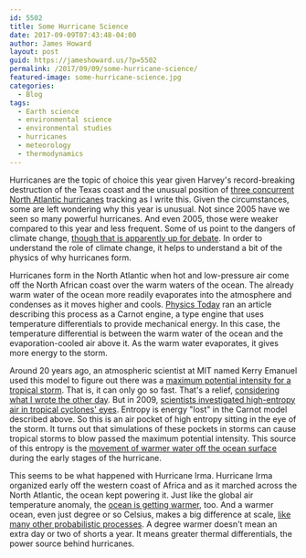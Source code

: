 ```yaml
---
id: 5502
title: Some Hurricane Science
date: 2017-09-09T07:43:48-04:00
author: James Howard
layout: post
guid: https://jameshoward.us/?p=5502
permalink: /2017/09/09/some-hurricane-science/
featured-image: some-hurricane-science.jpg
categories:
  - Blog
tags:
  - Earth science
  - environmental science
  - environmental studies
  - hurricanes
  - meteorology
  - thermodynamics
---
```

Hurricanes are the topic of choice this year given Harvey's
record-breaking destruction of the Texas coast and the unusual
position of [three concurrent North Atlantic
hurricanes](http://www.nola.com/hurricane/index.ssf/2017/09/three_hurricanes_irma_jose_kat.html)
tracking as I write this. Given the circumstances, some are left
wondering why this year is unusual. Not since 2005 have we seen so
many powerful hurricanes. And even 2005, those were weaker compared
to this year and less frequent. Some of us point to the dangers of
climate change, [though that is apparently up for
debate](http://www.npr.org/sections/thetwo-way/2017/09/08/549280066/hurricanes-are-sweeping-the-atlantic-whats-the-role-of-climate-change).
In order to understand the role of climate change, it helps to
understand a bit of the physics of why hurricanes form.

Hurricanes form in the North Atlantic when hot and low-pressure air
come off the North African coast over the warm waters of the ocean.
The already warm water of the ocean more readily evaporates into
the atmosphere and condenses as it moves higher and cools. [Physics
Today](http://physicstoday.scitation.org/do/10.1063/PT.6.1.20170908a/full/)
ran an article describing this process as a Carnot engine, a type
engine that uses temperature differentials to provide mechanical
energy. In this case, the temperature differential is between the
warm water of the ocean and the evaporation-cooled air above it.
As the warm water evaporates, it gives more energy to the storm.

Around 20 years ago, an atmospheric scientist at MIT named Kerry
Emanuel used this model to figure out there was a [maximum potential
intensity for a tropical
storm](http://wind.mit.edu/~emanuel/pcmin/hurdes.html). That is,
it can only go so fast. That's a relief, [considering what I wrote
the other day](/2017/09/06/irma-not-category-6/).
But in 2009, [scientists investigated high-entropy air in tropical
cyclones' eyes](http://journals.ametsoc.org/doi/abs/10.1175/2008JAS2707.1).
Entropy is energy "lost" in the Carnot model described above. So
this is an air pocket of high entropy sitting in the eye of the
storm. It turns out that simulations of these pockets in storms can
cause tropical storms to blow passed the maximum potential intensity.
This source of this entropy is the [movement of warmer water off
the ocean
surface](http://www.atmos.albany.edu/daes/atmclasses/atm421/Reference_Material_files/PersingMontgomery_2003.pdf)
during the early stages of the hurricane.

This seems to be what happened with Hurricane Irma. Hurricane Irma
organized early off the western coast of Africa and as it marched
across the North Atlantic, the ocean kept powering it. Just like
the global air temperature anomaly, the [ocean is getting
warmer](https://www.epa.gov/climate-indicators/climate-change-indicators-sea-surface-temperature),
too. And a warmer ocean, even just degree or so Celsius, makes a
big difference at scale, [like many other probabilistic
processes](/2015/10/27/probability-at-scale-and-kic-8462852/).
A degree warmer doesn't mean an extra day or two of shorts a year.
It means greater thermal differentials, the power source behind
hurricanes.
